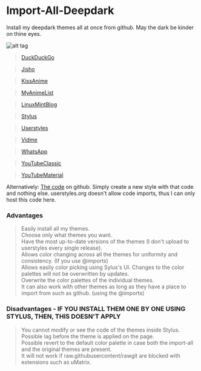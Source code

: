 # Import-All-Deepdark
Install my deepdark themes all at once from github. May the dark be kinder on thine eyes.

![alt tag](https://img.shields.io/badge/Install%20directly%20with-Stylus-285959.svg)
> [DuckDuckGo](https://rawgit.com/RaitaroH/DuckDuckGo-DeepDark/master/DuckDuckGoDeepDark.user.css")

> [Jisho](https://rawgit.com/RaitaroH/Jisho-DeepDark/master/JishoDeepDark.user.css)

> [KissAnime](https://rawgit.com/RaitaroH/KissAnime-DeepDark/master/KissAnimeDeepDar.userk.css")

> [MyAnimeList](https://rawgit.com/RaitaroH/MyAnimeList-DeepDark/master/MyAnimeListDeepDark.user.css")

> [LinuxMintBlog](https://rawgit.com/RaitaroH/LinuxMint_Blog-Deepdark/master/LinuxMintBlog-DeepDark.user.css")

> [Stylus](https://rawgit.com/RaitaroH/Stylus-DeepDark/master/StylusDeepDark.user.css)

> [Userstyles](https://rawgit.com/RaitaroH/Userstyles-DeepDark/master/UserstylesDeepDark.user.css")

> [Vidme](https://rawgit.com/RaitaroH/Vidme-DeepDark/master/VidmeDeepDark.user.css")

> [WhatsApp](https://rawgit.com/RaitaroH/WhatsApp-DeepDark/master/WhatsAppDeepDark.user.css")

> [YouTubeClassic](https://rawgit.com/RaitaroH/YouTube-DeepDark/master/YouTubeDeepDarkClassic.user.css)

> [YouTubeMaterial](https://rawgit.com/RaitaroH/YouTube-DeepDark/master/YouTubeDeepDarkMaterial.user.css)


Alternatively:
[The code](https://raw.githubusercontent.com/RaitaroH/Import-All-Deepdark/master/ImportDeepDark.css) on github. Simply create a new style with that code and nothing else. userstyles.org doesn't allow code imports, thus I can only host this code here.

### Advantages
> Easily install all my themes.         
> Choose only what themes you want.      
> Have the most up-to-date versions of the themes (I don't upload to userstyles every single release).            
> Allows color changing across all the themes for uniformity and consistency. (If you use @imports)         
> Allows easily color picking using Sylus's UI.
> Changes to the color palettes will not be overwritten by updates.         
> Overwrite the color palettes of the individual themes.         
> It can also work with other themes as long as they have a place to import from such as github. (using the @imports)         

### Disadvantages - IF YOU INSTALL THEM ONE BY ONE USING STYLUS, THEN, THIS DOESN'T APPLY
> You cannot modify or see the code of the themes inside Stylus.         
> Possible lag before the theme is applied on the page.         
> Possible revert to the default color palette in case both the import-all and the original themes are present.         
> It will not work if raw.githubusercontent/rawgit are blocked with extensions such as uMatrix.         
